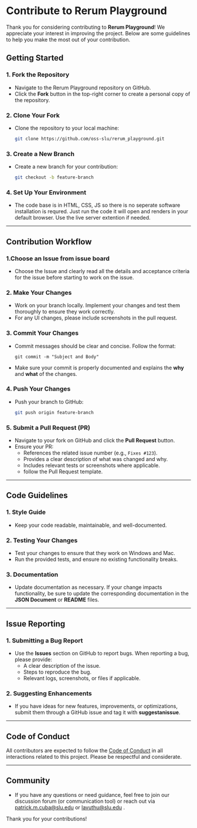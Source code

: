 # Contribute to Rerum Playground

Thank you for considering contributing to **Rerum Playground**! We appreciate your interest in improving the project. Below are some guidelines to help you make the most out of your contribution.

## Getting Started

### 1. Fork the Repository
- Navigate to the Rerum Playground repository on GitHub.
- Click the **Fork** button in the top-right corner to create a personal copy of the repository.

### 2. Clone Your Fork
- Clone the repository to your local machine:
  ```bash
  git clone https://github.com/oss-slu/rerum_playground.git
  ```

### 3. Create a New Branch
- Create a new branch for your contribution:
  ```bash
  git checkout -b feature-branch
  ```

### 4. Set Up Your Environment
- The code base is in HTML, CSS, JS so there is no seperate software installation is requred. Just run the code it will open and renders in your default browser. Use the live server extention if needed.

---

## Contribution Workflow

### 1.Choose an Issue from issue board
- Choose the Issue and clearly read all the details and acceptance criteria for the issue before starting to work on the issue.
  
### 2. Make Your Changes
- Work on your branch locally. Implement your changes and test them thoroughly to ensure they work correctly.
- For any UI changes, please include screenshots in the pull request.

### 3. Commit Your Changes
- Commit messages should be clear and concise. Follow the format:
  ```
  git commit -m "Subject and Body"
  ```
- Make sure your commit is properly documented and explains the **why** and **what** of the changes.

### 4. Push Your Changes
- Push your branch to GitHub:
  ```bash
  git push origin feature-branch
  ```

### 5. Submit a Pull Request (PR)
- Navigate to your fork on GitHub and click the **Pull Request** button.
- Ensure your PR:
  - References the related issue number (e.g., `Fixes #123`).
  - Provides a clear description of what was changed and why.
  - Includes relevant tests or screenshots where applicable.
  - follow the Pull Request template.

---

## Code Guidelines

### 1. Style Guide
- Keep your code readable, maintainable, and well-documented.

### 2. Testing Your Changes
- Test your changes to ensure that they work on Windows and Mac.
- Run the provided tests, and ensure no existing functionality breaks.

### 3. Documentation
- Update documentation as necessary. If your change impacts functionality, be sure to update the corresponding documentation in the **JSON Document** or **README** files.

---

## Issue Reporting

### 1. Submitting a Bug Report
- Use the **Issues** section on GitHub to report bugs. When reporting a bug, please provide:
  - A clear description of the issue.
  - Steps to reproduce the bug.
  - Relevant logs, screenshots, or files if applicable.

### 2. Suggesting Enhancements
- If you have ideas for new features, improvements, or optimizations, submit them through a GitHub issue and tag it with **suggestanissue**.

---

## Code of Conduct

All contributors are expected to follow the [Code of Conduct](https://github.com/oss-slu/rerum-playground/blob/main/Code_Of_Conduct.md) in all interactions related to this project. Please be respectful and considerate.

---

## Community

- If you have any questions or need guidance, feel free to join our discussion forum (or communication tool) or reach out via patrick.m.cuba@slu.edu or lavuthu@slu.edu .
  
Thank you for your contributions!
